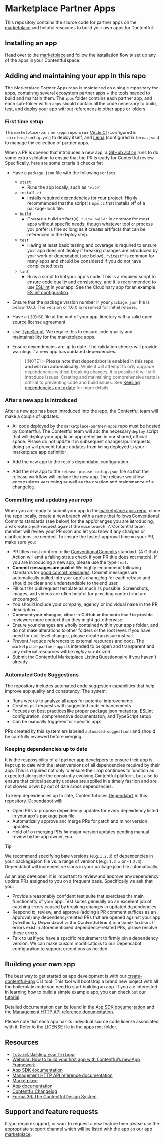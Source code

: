 # Marketplace Partner Apps

This repository contains the source code for partner apps on the [marketplace](https://www.contentful.com/marketplace/) and helpful resources to build your own apps for Contentful.

## Installing an app

Head over to the [marketplace](https://www.contentful.com/marketplace/) and follow the installation flow to set up any of the apps in your Contentful space.

## Adding and maintaining your app in this repo

The Marketplace Partner Apps repo is maintained as a single repository for apps, containing several ecosystem partner apps + the tools needed to build and maintain them. The `apps` folder contains each partner app, and each sub-folder within `apps` should contain all the code necessary to build, test, and deploy your app without references to other apps or folders.

### First time setup

The `marketplace-partner-apps` repo uses [Circle CI](https://circleci.com/docs/) (configured in `.circleci/config.yml`) to deploy itself, and [Lerna](https://lerna.js.org/) (configured in `lerna.json`) to manage the collection of partner apps.

When a PR is opened that introduces a new app, a [GitHub action](.github/workflows/new-app-review/README.md) runs to do some extra validation to ensure that the PR is ready for Contentful review. Specifically, here are some criteria it checks for:

- Have a `package.json` file with the following `scripts`:

  - `start`
    - Runs the app locally, such as `"vite"`
  - `install-ci`
    - Installs required dependencies for your project. Highly recommended that the script is `npm ci` that installs off of a package-lock file.
  - `build`
    - Creates a build artifact(s). `"vite build"` is common for most apps without specific needs, though whatever tool or process you prefer is fine so long as it creates artifacts that can be referenced in the deploy step.
  - `test`
    - Having at least basic testing and coverage is required to ensure your app does not deploy if breaking changes are introduced by your work or dependabot (see below). `"vitest"` is common for many apps and should be considered if you do not have complicated tests.
  - `lint`
    - Runs a script to lint your app's code. This is a required script to ensure code quality and consistency, and it is recommended to use [ESLlint](https://eslint.org/) in your app. See the Cloudinary app for an example [ESLint configuration](apps/cloudinary2/.eslintrc.json).

- Ensure that the package version number in your `package.json` file is below 1.0.0. The version of 1.0.0 is reserved for initial release.

- Have a `LICENSE` file at the root of your app directory with a valid open source license agreement.

- Use [TypeScript](https://www.typescriptlang.org/). We require this to ensure code quality and maintainability for the marketplace apps.

- Ensure dependencies are up to date. The validation checks will provide warnings if a new app has outdated dependencies.
  > [!NOTE] > **Please note that dependabot is enabled in this repo and will run automatically.**
  > While it will attempt to only upgrade dependencies without breaking changes, it is possible it will still introduce issues. Creating and maintaining comprehensive tests is critical to preventing code and build issues. See [Keeping dependencies up to date](#keeping-dependencies-up-to-date) for more details.

### After a new app is introduced

After a new app has been introduced into the repo, the Contentful team will make a couple of updates:

- All code deployed by the `marketplace-partner-apps` repo must be hosted by Contentful. The Contentful team will add the necessary `deploy` script that will deploy your app to an app definition in our shared, official space. Please do not update it in subsequent changes/pull requests; doing so will prevent future updates from being deployed to your marketplace app definition.

- Add the new app to the repo's dependabot configuration.

- Add the new app to the `release-please-config.json` file so that the release workflow will include the new app. The release workflow encapsulates versioning as well as the creation and maintenance of a changelog.

### Committing and updating your repo

When you are ready to submit your app to the [marketplace apps repo](https://github.com/contentful/marketplace-partner-apps), clone the repo locally, create a new branch with a name that follows Conventional Commits standards (see below) for the app/changes you are introducing, and create a pull-request against the `main` branch. A Contentful team member will review your PR soon and let you know if any changes or clarifications are needed. To ensure the fastest approval time on your PR, make sure you:

- PR titles must confirm to the [Conventional Commits](https://www.conventionalcommits.org/en/v1.0.0/#summary) standard. (A Github Action will emit a failing status check if your PR title does not match). If you are introducing a new app, please use the type `feat`.
- **Commit messages are public!** We highly recommend following standards for [good commit messages](https://github.com/googleapis/release-please#how-should-i-write-my-commits). Commit messages are automatically pulled into your app's changelog for each release and should be clear and understandable to the end user.
- Fill out the pull request template as much as possible. Screenshots, images, and videos are often helpful for providing context and are encouraged.
- You should include your company, agency, or individual name in the PR description.
- Comment your changes, either in GitHub or the code itself to provide reviewers more context than they might get otherwise.
- Ensure your changes are wholly contained within your app's folder, and do not make alterations to other folders or the root level. If you have need for root-level changes, please create an issue instead.
- Prevent / reduce references to external resources and code. The `marketplace-partner-apps` is intended to be open and transparent and any external resources will be _highly_ scrutinized.
- Submit the [Contentful Marketplace Listing Questionnaire](https://contentful.typeform.com/to/fHkaviJq) if you haven't already.

### Automated Code Suggestions

The repository includes automated code suggestion capabilities that help improve app quality and consistency. The system:

- Runs weekly to analyze all apps for potential improvements
- Creates pull requests with suggested code enhancements
- Focuses on best practices like proper package.json metadata, ESLint configuration, comprehensive documentation, and TypeScript setup
- Can be manually triggered for specific apps

PRs created by this system are labeled `automated-suggestions` and should be carefully reviewed before merging.

### Keeping dependencies up to date

It is the responsibility of all partner app developers to ensure their app is kept up to date with the latest versions of all dependencies required by their app. This is required not only to ensure their app continues to function as expected alongside the constantly evolving Contentful platform, but also to ensure that critical security updates are applied in a timely fashion and are not slowed down by out of date cross dependencies.

To keep dependencies up to date, Contentful uses [Dependabot](https://docs.github.com/en/code-security/dependabot) in this repository. Dependabot will:

- Open PRs to propose dependency updates for every dependency listed in your app's package.json file.
- Automatically approve and merge PRs for patch and minor version updates.
- Hold off on merging PRs for major version updates pending manual review by the app owner, you.

> [!TIP]
> We recommend specifying bare versions (e.g. `1.2.3`) of dependencies in your package.json file vs. a range of versions (e.g. `1.2.x` or `~1.2.3`). Dependabot will increment versions in your package.json file automatically.

As an app developer, it is important to review and approve any dependency update PRs assigned to you on a frequent basis. Specifically we ask that you:

- Provide a reasonably confident test suite that exercises the main functionality of your app. Test suites generally do an excellent job of catching errors caused by breaking changes in updated dependencies.
- Respond to, review, and approve (adding a PR comment suffices as an approval) any dependency-related PRs that are opened against your app (whether by Dependabot or the Contentful team) in a timely fashion. If errors exist in aforementioned dependency-related PRs, please resolve these errors.
- Talk to us if you have a specific requirement to firmly pin a dependency version. We can make custom modifications to our Dependabot configuration to support exceptions as needed.

## Building your own app

The best way to get started on app development is with our [create-contentful-app](https://github.com/contentful/create-contentful-app) CLI tool.
This tool will bootstrap a brand new project with all the boilerplate code you need to start building an app.
If you are interested in learning how to build a simple example app, you can check out our [tutorial](https://www.contentful.com/developers/docs/extensibility/apps/building-apps/).

Detailed documentation can be found in the [App SDK documentation](https://www.contentful.com/developers/docs/extensibility/ui-extensions/sdk-reference/) and the [Management HTTP API reference documentation](https://www.contentful.com/developers/docs/references/content-management-api/).

Please note that each app has its individual source code license associated with it. Refer to the LICENSE file in the apps root folder.

## Resources

- [Tutorial: Building your first app](https://www.contentful.com/developers/docs/extensibility/apps/building-apps/)
- [Webinar: How to build your first app with Contentful’s new App Framework](https://www.contentful.com/resources/build-app-contentful-app-framework-webinar/)
- [App SDK documentation](https://www.contentful.com/developers/docs/extensibility/ui-extensions/sdk-reference/)
- [Management HTTP API reference documentation](https://www.contentful.com/developers/docs/references/content-management-api/)
- [Marketplace](https://www.contentful.com/marketplace/)
- [App documentation](https://www.contentful.com/developers/docs/extensibility/apps/)
- [Contentful Changelog](https://www.contentful.com/developers/changelog/)
- [Forma 36: The Contentful Design System](https://f36.contentful.com/)

## Support and feature requests

If you require support, or want to request a new feature then please
use the appropriate support channel which will be listed with the app on our [app
marketplace](https://www.contentful.com/marketplace/).
